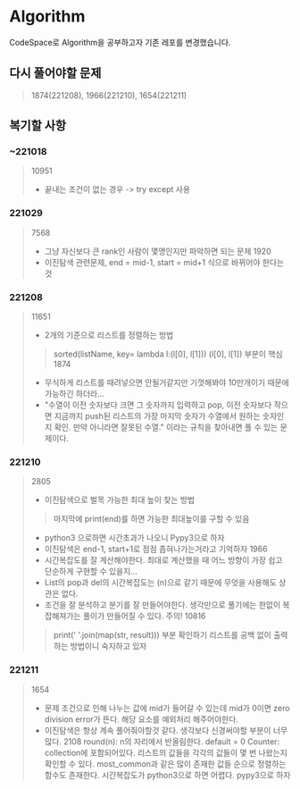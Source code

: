 # Algorithm
CodeSpace로 Algorithm을 공부하고자 기존 레포를 변경했습니다.

## 다시 풀어야할 문제
> 1874(221208), 1966(221210), 1654(221211)

## 복기할 사항

### ~221018
> 10951
> - 끝내는 조건이 없는 경우 -> try except 사용

### 221029
> 7568
> - 그냥 자신보다 큰 rank인 사람이 몇명인지만 파악하면 되는 문제
> 1920
> - 이진탐색 관련문제, end = mid-1, start = mid+1 식으로 바뀌어야 한다는것

### 221208
> 11651
> - 2개의 기준으로 리스트를 정렬하는 방법
> > sorted(listName, key= lambda l:(l[0], l[1]))
> > (l[0], l[1]) 부분이 핵심 
> 1874
> - 무식하게 리스트를 때려넣으면 안될거같지만 기껏해봐야 10만개이기 때문에 가능하긴 하더라...
> - "수열이 이전 숫자보다 크면 그 숫자까지 입력하고 pop, 이전 숫자보다 작으면 지금까지 push된 리스트의 가장 마지막 숫자가 수열에서 원하는 숫자인지 확인. 만약 아니라면 잘못된 수열." 이라는 규칙을 찾아내면 풀 수 있는 문제이다.

### 221210
> 2805
> - 이진탐색으로 벌목 가능한 최대 높이 찾는 방법
> > 마지막에 print(end)를 하면 가능한 최대높이를 구할 수 있음
> - python3 으로하면 시간초과가 나오니 Pypy3으로 하자
> - 이진탐색은 end-1, start+1로 점점 좁혀나가는거라고 기억하자
> 1966
> - 시간복잡도를 잘 계산해야한다. 최대로 계산했을 때 어느 방향이 가장 쉽고 단순하게 구현할 수 있을지...
> - List의 pop과 del의 시간복잡도는 (n)으로 같기 때문에 무엇을 사용해도 상관은 없다.
> - 조건을 잘 분석하고 분기를 잘 만들어야한다. 생각만으로 풀기에는 한없이 복잡해져가는 풀이가 만들어질 수 있다. 주의!
> 10816
> > print(' '.join(map(str, result))) 부분 확인하기
> 리스트를 공백 없이 출력하는 방법이니 숙지하고 있자

### 221211
> 1654
> - 문제 조건으로 인해 나누는 값에 mid가 들어갈 수 있는데 mid가 0이면 zero division error가 뜬다. 해당 요소를 예외처리 해주어야한다.
> - 이진탐색은 항상 계속 풀어줘야할것 같다. 생각보다 신경써야할 부분이 너무 많다.
> 2108
> round(n): n의 자리에서 반올림한다. default = 0
> Counter: collection에 포함되어있다. 리스트의 값들을 각각의 값들이 몇 번 나왔는지 확인할 수 있다. most_common과 같은 많이 존재한 값들 순으로 정렬하는 함수도 존재한다.
> 시간복잡도가 python3으로 하면 어렵다. pypy3으로 하자